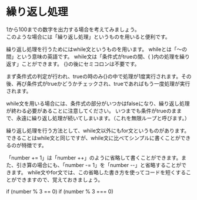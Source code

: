 # 繰り返し処理
1から100までの数字を出力する場合を考えてみましょう。  
このような場合には「繰り返し処理」というものを用いると便利です。

繰り返し処理を行うためにはwhile文というものを用います。
whileとは「～の間」という意味の英語です。
while文は「条件式がtrueの間、{ }内の処理を繰り返す」ことができます。 {}の後にセミコロンは不要です。  

まず条件式の判定が行われ、trueの時のみ{}の中で処理が1度実行されます。その後、再び条件式がtrueかどうかチェックされ、trueであればもう一度処理が実行されます。  

while文を用いる場合には、条件式の部分がいつかはfalseになり、繰り返し処理が終わる必要があることに注意してください。
いつまでも条件がtrueのままで、永遠に繰り返し処理が続いてしまいます。（これを無限ループと呼びます。）  

繰り返し処理を行う方法として、while文以外にもfor文というものがあります。できることはwhile文と同じですが、while文に比べてシンプルに書くことができるのが特徴です。  

「number += 1」は「number ++」のように省略して書くことができます。また、引き算の場合にも、「number -= 1」を「number --」と省略することができます。
while文やfor文では、この省略した書き方を使ってコードを短くすることができますので、覚えておきましょう。  

if (number % 3 == 0)
if (number % 3 === 0)
